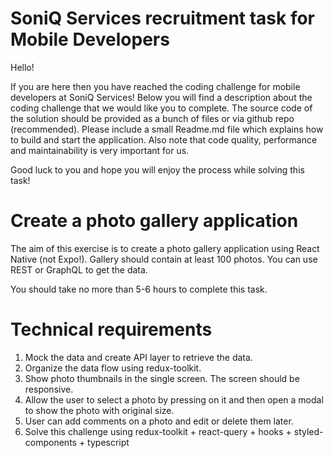 # SoniQ Services recruitment task for Mobile Developers

Hello!

If you are here then you have reached the coding challenge for mobile developers at SoniQ Services! Below you will find a description about the coding challenge that we would like you to complete.
The source code of the solution should be provided as a bunch of files or via github repo (recommended). Please include a small Readme.md file which explains how to build and start the application. Also note that code quality, performance and maintainability is very important for us.

Good luck to you and hope you will enjoy the process while solving this task!

# Create a photo gallery application

The aim of this exercise is to create a photo gallery application using React Native (not Expo!). Gallery should contain at least 100 photos.
You can use REST or GraphQL to get the data.

You should take no more than 5-6 hours to complete this task.

# Technical requirements

1. Mock the data and create API layer to retrieve the data.
2. Organize the data flow using redux-toolkit.
3. Show photo thumbnails in the single screen. The screen should be responsive.
4. Allow the user to select a photo by pressing on it and then open a modal to show the photo with original size.
5. User can add comments on a photo and edit or delete them later.
6. Solve this challenge using redux-toolkit + react-query + hooks + styled-components + typescript
